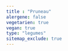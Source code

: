 ```yaml
---
title : "Pruneau"
alergene: false
vegetarien: true
vegan: true
type: "legumes"
sitemap_exclude: true
--- 
```

